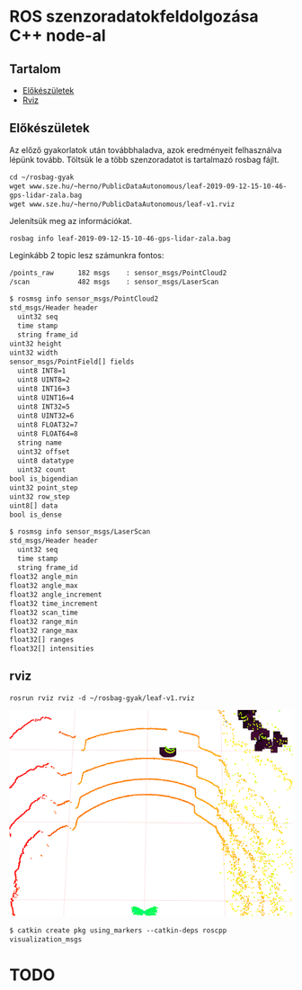 # ROS szenzoradatokfeldolgozása C++ node-al

## Tartalom
- [Előkészületek](#elo)
- [Rviz](#rviz)

<a name="elo"></a>

## Előkészületek

Az előző gyakorlatok után továbbhaladva, azok eredményeit felhasználva lépünk tovább. Töltsük le a több szenzoradatot is tartalmazó rosbag fájlt.

```
cd ~/rosbag-gyak
wget www.sze.hu/~herno/PublicDataAutonomous/leaf-2019-09-12-15-10-46-gps-lidar-zala.bag
wget www.sze.hu/~herno/PublicDataAutonomous/leaf-v1.rviz
```

Jelenítsük meg az információkat.

```
rosbag info leaf-2019-09-12-15-10-46-gps-lidar-zala.bag
```

Leginkább 2 topic lesz számunkra fontos:

```
/points_raw      182 msgs    : sensor_msgs/PointCloud2
/scan            482 msgs    : sensor_msgs/LaserScan
```


```
$ rosmsg info sensor_msgs/PointCloud2
std_msgs/Header header
  uint32 seq
  time stamp
  string frame_id
uint32 height
uint32 width
sensor_msgs/PointField[] fields
  uint8 INT8=1
  uint8 UINT8=2
  uint8 INT16=3
  uint8 UINT16=4
  uint8 INT32=5
  uint8 UINT32=6
  uint8 FLOAT32=7
  uint8 FLOAT64=8
  string name
  uint32 offset
  uint8 datatype
  uint32 count
bool is_bigendian
uint32 point_step
uint32 row_step
uint8[] data
bool is_dense
```

```
$ rosmsg info sensor_msgs/LaserScan 
std_msgs/Header header
  uint32 seq
  time stamp
  string frame_id
float32 angle_min
float32 angle_max
float32 angle_increment
float32 time_increment
float32 scan_time
float32 range_min
float32 range_max
float32[] ranges
float32[] intensities
```

<a name="rviz"></a>
## rviz

```
rosrun rviz rviz -d ~/rosbag-gyak/leaf-v1.rviz
```

![](rviz.png)

```
$ catkin create pkg using_markers --catkin-deps roscpp visualization_msgs
```

# TODO